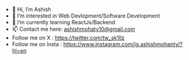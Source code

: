 - 👋 Hi, I’m Ashish
- 👀 I’m interested in Web Devlopment/Software Development
- 🌱 I’m currently learning ReactJs/Backend
- 📫 Contact me here: ashishmohaty10@gmail.com
- Follow me on X : https://twitter.com/tw_sk1llz
- Follow me on Insta : https://www.instagram.com/ig.ashishmohanty/?hl=en

<!---
ashishmohanty10/ashishmohanty10 is a ✨ special ✨ repository because its `README.md` (this file) appears on your GitHub profile.
You can click the Preview link to take a look at your changes.
--->
